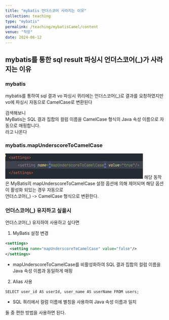 ```yaml
---
title: "mybatis 언더스코어 사라지는 이유"
collection: teaching
type: "mybatis"
permalink: /teaching/mybatisCamel/content
venue: "직장"
date: 2024-06-12
---
```

## mybatis를 통한 sql result 파싱시 언더스코어(_)가 사라지는 이유

### mybatis 
mybatis를 통하여 sql 결과 vo 파싱시 퀴리에는 언더스코어(_)로 결과를 요청하였지만 vo에 파싱시 자동으로 CamelCase로 변환된다

검색해보니<br>
MyBatis는 SQL 결과 집합의 컬럼 이름을 CamelCase 형식의 Java 속성 이름으로 자동으로 매핑합니다.<br> 
라고 나온다

### mybatis.mapUnderscoreToCamelCase
![img.png](img.png)
해당 동작은 MyBatis의 mapUnderscoreToCamelCase 설정 옵션에 의해 제어되며 해당 옵션이 활성화 되있는 경우 자동으로 <br>
언더스코어(_) -> CamelCase 형식으로 변환한다.

### 언더스코어(_) 유지하고 싶을시
언더스코어(_) 유지하여 사용하고 싶다면
1. MyBatis 설정 변경
```xml
<settings>
  <setting name="mapUnderscoreToCamelCase" value="false"/>
</settings>
```
- mapUnderscoreToCamelCase를 비활성화하여 SQL 결과 집합의 컬럼 이름을 Java 속성 이름과 동일하게 매핑
2. Alias 사용
```text
SELECT user_id AS userId, user_name AS userName FROM users;
```
- SQL 쿼리에서 컬럼 이름에 별칭을 사용하여 Java 속성 이름과 일치

둘 중 편한 방법을 사용하면 된다.
